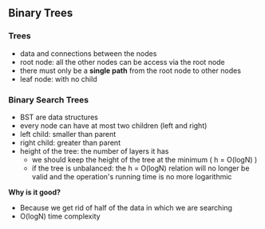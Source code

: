 ## Binary Trees

### Trees

* data and connections between the nodes
* root node: all the other nodes can be access via the root node
* there must only be a **single path** from the root node to other nodes
* leaf node: with no child

### Binary Search Trees

* BST are data structures 
* every node can have at most two children (left and right)
* left child: smaller than parent
* right child: greater than parent
* height of the tree: the number of layers it has
	* we should keep the height of the tree at the minimum ( h = O(logN) )
	* if the tree is unbalanced: the h = O(logN) relation will no longer be valid and the operation's running time is no more logarithmic

**Why is it good?**

* Because we get rid of half of the data in which we are searching
* O(logN) time complexity
